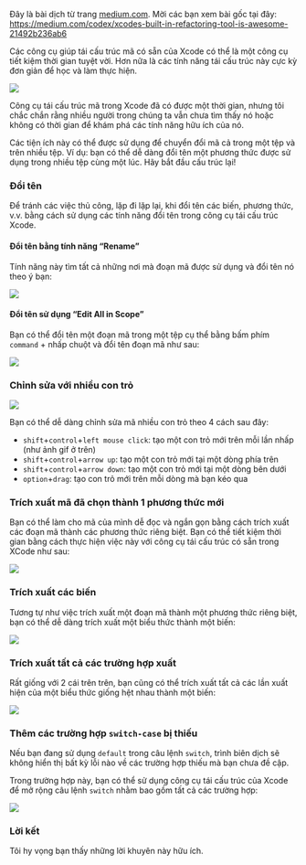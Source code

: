 Đây là bài dịch từ trang [medium.com](https://medium.com/). Mời các bạn xem bài gốc tại đây:
https://medium.com/codex/xcodes-built-in-refactoring-tool-is-awesome-21492b236ab6

Các công cụ giúp tái cấu trúc mã có sẵn của Xcode có thể là một công cụ tiết kiệm thời gian tuyệt vời. Hơn nữa là các tính năng tái cấu trúc này cực kỳ đơn giản để học và làm thực hiện.

![](https://images.viblo.asia/649a9c10-10a5-4f06-ad76-d2796889a15c.jpeg)

Công cụ tái cấu trúc mã trong Xcode đã có được một thời gian, nhưng tôi chắc chắn rằng nhiều người trong chúng ta vẫn chưa tìm thấy nó hoặc không có thời gian để khám phá các tính năng hữu ích của nó.

Các tiện ích này có thể được sử dụng để chuyển đổi mã cả trong một tệp và trên nhiều tệp. Ví dụ: bạn có thể dễ dàng đổi tên một phương thức được sử dụng trong nhiều tệp cùng một lúc. Hãy bắt đầu cấu trúc lại!

### Đổi tên
Để tránh các việc thủ công, lặp đi lặp lại, khi đổi tên các biến, phương thức, v.v. bằng cách sử dụng các tính năng đổi tên trong công cụ tái cấu trúc Xcode.
#### Đổi tên bằng tính năng “Rename”
Tính năng này tìm tất cả những nơi mà đoạn mã được sử dụng và đổi tên nó theo ý bạn:

![](https://images.viblo.asia/4dc0187a-3f42-49d9-9a0a-5f51956e5f04.gif)

#### Đổi tên sử dụng “Edit All in Scope”
Bạn có thể đổi tên một đoạn mã trong một tệp cụ thể bằng bấm phím `command` + nhấp chuột và đổi tên đoạn mã như sau:

![](https://images.viblo.asia/354d7861-1644-4e2a-bc94-9204d6696f27.gif)

### Chỉnh sửa với nhiều con trỏ

![](https://images.viblo.asia/52b3792a-5c06-4a83-9415-8c3af6d049bd.gif)

Bạn có thể dễ dàng chỉnh sửa mã nhiều con trỏ theo 4 cách sau đây:
* `shift`+`control`+`left mouse click`: tạo một con trỏ mới trên mỗi lần nhấp (như ảnh gif ở trên)
* `shift`+`control`+`arrow up`: tạo một con trỏ mới tại một dòng phía trên
* `shift`+`control`+`arrow down`: tạo một con trỏ mới tại một dòng bên dưới
* `option`+`drag`: tạo con trỏ mới trên mỗi dòng mà bạn kéo qua

### Trích xuất mã đã chọn thành 1 phương thức mới
Bạn có thể làm cho mã của mình dễ đọc và ngắn gọn bằng cách trích xuất các đoạn mã thành các phương thức riêng biệt. Bạn có thể tiết kiệm thời gian bằng cách thực hiện việc này với công cụ tái cấu trúc có sẵn trong XCode như sau:

![](https://images.viblo.asia/29fdc095-2dea-41bd-a9a8-2c048a80e319.gif)

### Trích xuất các biến
Tương tự như việc trích xuất một đoạn mã thành một phương thức riêng biệt, bạn có thể dễ dàng trích xuất một biểu thức thành một biến:

![](https://images.viblo.asia/91fd4df7-555a-4bc8-90dd-68bf422de153.gif)

### Trích xuất tất cả các trường hợp xuất
Rất giống với 2 cái trên trên, bạn cũng có thể trích xuất tất cả các lần xuất hiện của một biểu thức giống hệt nhau thành một biến:

![](https://images.viblo.asia/4fbeb734-8a23-42f7-9622-35ef2d6bbeba.gif)

### Thêm các trường hợp `switch-case` bị thiếu
Nếu bạn đang sử dụng `default` trong câu lệnh `switch`, trình biên dịch sẽ không hiển thị bất kỳ lỗi nào về các trường hợp thiếu mà bạn chưa đề cập.

Trong trường hợp này, bạn có thể sử dụng công cụ tái cấu trúc của Xcode để mở rộng câu lệnh `switch` nhằm bao gồm tất cả các trường hợp:

![](https://images.viblo.asia/b8ecdb57-0d43-473c-82b3-060081050239.gif)

### Lời kết
Tôi hy vọng bạn thấy những lời khuyên này hữu ích.